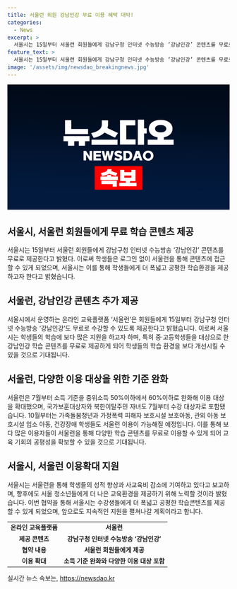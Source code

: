 ```yaml
---
title: 서울런 회원 강남인강 무료 이용 혜택 대박!
categories:
  - News
excerpt: >
  서울시는 15일부터 서울런 회원들에게 강남구청 인터넷 수능방송 ‘강남인강’ 콘텐츠를 무료로 제공한다. 2만여개 강의가 연 5만원에 제공되던 강남인강은 이제 서울런을 통해 무료로 수강 가능해졌다. 이용 대상이 확대되면서 서울시는 더 폭넓고 공평한 학습콘텐츠를 제공하고자 한다. 2021년 시작한 서울런은 학생 성적 향상과 사교육비 감소 등의 성과를 내고 있다. 이번 협약으로 서울 청소년에게 지속적인 교육적 지원을 약속한다.
feature_text: >
  서울시는 15일부터 서울런 회원들에게 강남구청 인터넷 수능방송 ‘강남인강’ 콘텐츠를 무료로 제공한다. 2만여개 강의가 연 5만원에 제공되던 강남인강은 이제 서울런을 통해 무료로 수강 가능해졌다. 이용 대상이 확대되면서 서울시는 더 폭넓고 공평한 학습콘텐츠를 제공하고자 한다. 2021년 시작한 서울런은 학생 성적 향상과 사교육비 감소 등의 성과를 내고 있다. 이번 협약으로 서울 청소년에게 지속적인 교육적 지원을 약속한다.
image: '/assets/img/newsdao_breakingnews.jpg'
---
```


<p><img src="/assets/img/newsdao_breakingnews.jpg" alt="pcversion 속보" /></p>

<h2 data-ke-size="size26">서울시, 서울런 회원들에게 무료 학습 콘텐츠 제공</h2>

<p data-ke-size="size16">서울시는 15일부터 서울런 회원들에게 강남구청 인터넷 수능방송 ‘강남인강’ 콘텐츠를 무료로 제공한다고 밝혔다. 이로써 학생들은 로그인 없이 서울런을 통해 콘텐츠에 접근할 수 있게 되었으며, 서울시는 이를 통해 학생들에게 더 폭넓고 공평한 학습환경을 제공하고자 한다고 밝혔습니다.</p>

<h2 data-ke-size="size26">서울런, 강남인강 콘텐츠 추가 제공</h2>

<p data-ke-size="size16">서울시에서 운영하는 온라인 교육플랫폼 ‘서울런’은 회원들에게 15일부터 강남구청 인터넷 수능방송 ‘강남인강’도 무료로 수강할 수 있도록 제공한다고 밝혔습니다. 이로써 서울시는 학생들의 학습에 보다 많은 지원을 하고자 하며, 특히 중·고등학생들을 대상으로 한 강남인강 학습 콘텐츠를 무료로 제공하게 되어 학생들의 학습 환경을 보다 개선시킬 수 있을 것으로 기대됩니다.</p>

<h2 data-ke-size="size26">서울런, 다양한 이용 대상을 위한 기준 완화</h2>

<p data-ke-size="size16">서울런은 7월부터 소득 기준을 중위소득 50%이하에서 60%이하로 완화해 이용 대상을 확대했으며, 국가보훈대상자와 북한이탈주민 자녀도 7월부터 수강 대상자로 포함됐습니다. 10월부터는 가족돌봄청년과 가정폭력 피해자 보호시설 보호아동, 관외 아동 보호시설 입소 아동, 건강장애 학생들도 서울런 이용이 가능해질 예정입니다. 이를 통해 보다 많은 이용자들이 서울런을 통해 다양한 학습 콘텐츠를 무료로 이용할 수 있게 되어 교육 기회의 공평성을 확보할 수 있을 것으로 기대됩니다.</p>

<h2 data-ke-size="size26">서울시, 서울런 이용확대 지원</h2>

<p data-ke-size="size16">서울시는 서울런을 통해 학생들의 성적 향상과 사교육비 감소에 기여하고 있다고 보고하며, 향후에도 서울 청소년들에게 더 나은 교육환경을 제공하기 위해 노력할 것이라 밝혔습니다. 이번 협약을 통해 서울시는 수강생들에게 더 폭넓고 공평한 학습콘텐츠를 제공할 수 있게 되었으며, 앞으로도 지속적인 지원을 펼쳐나갈 계획이라고 합니다.</p>

<table>
    <tbody>
        <tr>
            <td style="text-align: center; height: 17px;"><b>온라인 교육플랫폼</b></td>
            <td style="text-align: center; height: 17px;"><b>서울런</b></td>
        </tr>
        <tr>
            <td style="text-align: center; height: 17px;"><b>제공 콘텐츠</b></td>
            <td style="text-align: center; height: 17px;"><b>강남구청 인터넷 수능방송 ‘강남인강’</b></td>
        </tr>
        <tr>
            <td style="text-align: center; height: 17px;"><b>협약 내용</b></td>
            <td style="text-align: center; height: 17px;"><b>서울런 회원들에게 제공</b></td>
        </tr>
        <tr>
            <td style="text-align: center; height: 17px;"><b>이용 확대</b></td>
            <td style="text-align: center; height: 17px;"><b>소득 기준 완화와 다양한 이용 대상 포함</b></td>
        </tr>
    </tbody>
</table>
실시간 뉴스 속보는, <a href="https://newsdao.kr" rel="dofollow">https://newsdao.kr</a>


